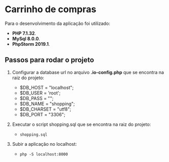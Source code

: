 # Carrinho de compras

Para o desenvolvimento da aplicação foi utilizado: 

- **PHP 7.1.32**.
- **MySql 8.0.0**. 
- **PhpStorm 2019.1**.

## Passos para rodar o projeto

1.  Configurar a database url no arquivo **.io-config.php** que se encontra na raiz do projeto:	
    - $DB_HOST = "localhost";
    - $DB_USER = 'root';
    - $DB_PASS = "";
    - $DB_NAME = "shopping";
    - $DB_CHARSET = "utf8";
    - $DB_PORT = "3306";
    
2. Executar o script shopping.sql que se encontra na raiz do projeto:
	- `shopping.sql`
  
3. Subir a aplicação no localhost:
	- `php -S localhost:8000`
